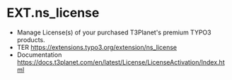 # EXT.ns_license

- Manage License(s) of your purchased T3Planet's premium TYPO3 products.
- TER https://extensions.typo3.org/extension/ns_license
- Documentation https://docs.t3planet.com/en/latest/License/LicenseActivation/Index.html

